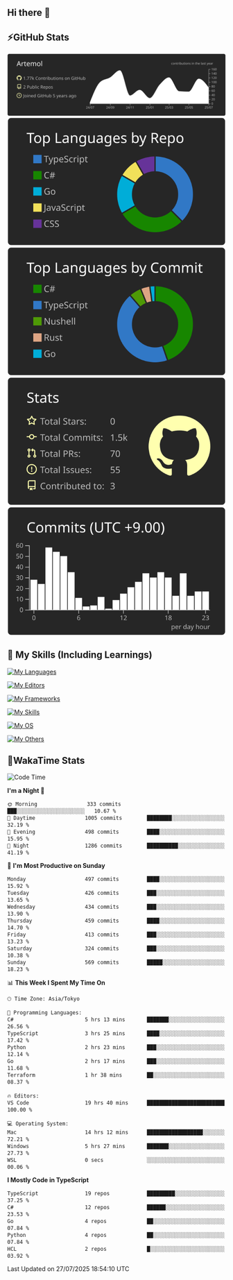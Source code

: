 ## Hi there 👋
<!--
**Artemol/Artemol** is a ✨ _special_ ✨ repository because its `README.md` (this file) appears on your GitHub profile.

Here are some ideas to get you started:

- 🔭 I’m currently working on ...
- 🌱 I’m currently learning ...
- 👯 I’m looking to collaborate on ...
- 🤔 I’m looking for help with ...
- 💬 Ask me about ...
- 📫 How to reach me: ...
- 😄 Pronouns: ...
- ⚡ Fun fact: ...
-->

## ⚡GitHub Stats
[![](https://raw.githubusercontent.com/Artemol/Artemol/main/profile-summary-card-output/apprentice/0-profile-details.svg)](https://github.com/vn7n24fzkq/github-profile-summary-cards)
[![](https://raw.githubusercontent.com/Artemol/Artemol/main/profile-summary-card-output/apprentice/1-repos-per-language.svg)](https://github.com/vn7n24fzkq/github-profile-summary-cards) [![](https://raw.githubusercontent.com/Artemol/Artemol/main/profile-summary-card-output/apprentice/2-most-commit-language.svg)](https://github.com/vn7n24fzkq/github-profile-summary-cards)
[![](https://raw.githubusercontent.com/Artemol/Artemol/main/profile-summary-card-output/apprentice/3-stats.svg)](https://github.com/vn7n24fzkq/github-profile-summary-cards) [![](https://raw.githubusercontent.com/Artemol/Artemol/main/profile-summary-card-output/apprentice/4-productive-time.svg)](https://github.com/vn7n24fzkq/github-profile-summary-cards)

## 🌱 My Skills (Including Learnings)

<!--
### Languages
-->
[![My Languages](https://skillicons.dev/icons?i=ts,py,cs,dotnet,rust,go,c,matlab,css)](https://skillicons.dev)

<!--
### Editors
-->
[![My Editors](https://skillicons.dev/icons?i=vscode,neovim,vim,visualstudio,idea)](https://skillicons.dev)

<!--
### Frameworks
-->
[![My Frameworks](https://skillicons.dev/icons?i=react,nestjs,vite,tailwind,tauri,electron,remix,nextjs,fastapi)](https://skillicons.dev)

<!--
### Tools
-->
[![My Skills](https://skillicons.dev/icons?i=git,nodejs,docker,unity,postman,bun,discord,cloudflare,bash,prometheus,grafana,obsidian)](https://skillicons.dev)

<!--
### OS
-->
[![My OS](https://skillicons.dev/icons?i=windows,ubuntu)](https://skillicons.dev)

<!--
### Others
-->
[![My Others](https://skillicons.dev/icons?i=github,raspberrypi,gcp)](https://skillicons.dev)

## 💬WakaTime Stats
<!--START_SECTION:waka-->
![Code Time](http://img.shields.io/badge/Code%20Time-610%20hrs%2053%20mins-blue)

**I'm a Night 🦉** 

```text
🌞 Morning                333 commits         ███░░░░░░░░░░░░░░░░░░░░░░   10.67 % 
🌆 Daytime                1005 commits        ████████░░░░░░░░░░░░░░░░░   32.19 % 
🌃 Evening                498 commits         ████░░░░░░░░░░░░░░░░░░░░░   15.95 % 
🌙 Night                  1286 commits        ██████████░░░░░░░░░░░░░░░   41.19 % 
```
📅 **I'm Most Productive on Sunday** 

```text
Monday                   497 commits         ████░░░░░░░░░░░░░░░░░░░░░   15.92 % 
Tuesday                  426 commits         ███░░░░░░░░░░░░░░░░░░░░░░   13.65 % 
Wednesday                434 commits         ███░░░░░░░░░░░░░░░░░░░░░░   13.90 % 
Thursday                 459 commits         ████░░░░░░░░░░░░░░░░░░░░░   14.70 % 
Friday                   413 commits         ███░░░░░░░░░░░░░░░░░░░░░░   13.23 % 
Saturday                 324 commits         ███░░░░░░░░░░░░░░░░░░░░░░   10.38 % 
Sunday                   569 commits         █████░░░░░░░░░░░░░░░░░░░░   18.23 % 
```


📊 **This Week I Spent My Time On** 

```text
🕑︎ Time Zone: Asia/Tokyo

💬 Programming Languages: 
C#                       5 hrs 13 mins       ███████░░░░░░░░░░░░░░░░░░   26.56 % 
TypeScript               3 hrs 25 mins       ████░░░░░░░░░░░░░░░░░░░░░   17.42 % 
Python                   2 hrs 23 mins       ███░░░░░░░░░░░░░░░░░░░░░░   12.14 % 
Go                       2 hrs 17 mins       ███░░░░░░░░░░░░░░░░░░░░░░   11.68 % 
Terraform                1 hr 38 mins        ██░░░░░░░░░░░░░░░░░░░░░░░   08.37 % 

🔥 Editors: 
VS Code                  19 hrs 40 mins      █████████████████████████   100.00 % 

💻 Operating System: 
Mac                      14 hrs 12 mins      ██████████████████░░░░░░░   72.21 % 
Windows                  5 hrs 27 mins       ███████░░░░░░░░░░░░░░░░░░   27.73 % 
WSL                      0 secs              ░░░░░░░░░░░░░░░░░░░░░░░░░   00.06 % 
```

**I Mostly Code in TypeScript** 

```text
TypeScript               19 repos            █████████░░░░░░░░░░░░░░░░   37.25 % 
C#                       12 repos            ██████░░░░░░░░░░░░░░░░░░░   23.53 % 
Go                       4 repos             ██░░░░░░░░░░░░░░░░░░░░░░░   07.84 % 
Python                   4 repos             ██░░░░░░░░░░░░░░░░░░░░░░░   07.84 % 
HCL                      2 repos             █░░░░░░░░░░░░░░░░░░░░░░░░   03.92 % 
```




 Last Updated on 27/07/2025 18:54:10 UTC
<!--END_SECTION:waka-->
